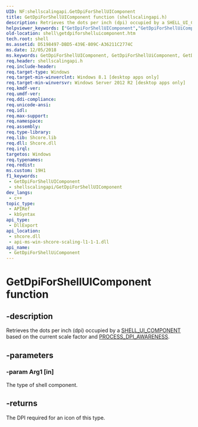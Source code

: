```yaml
---
UID: NF:shellscalingapi.GetDpiForShellUIComponent
title: GetDpiForShellUIComponent function (shellscalingapi.h)
description: Retrieves the dots per inch (dpi) occupied by a SHELL_UI_COMPONENT based on the current scale factor and PROCESS_DPI_AWARENESS.
helpviewer_keywords: ["GetDpiForShellUIComponent","GetDpiForShellUiComponent","GetDpiForShellUiComponent function [Windows Shell]","shell.getdpiforshelluicomponent","shellscalingapi/GetDpiForShellUiComponent"]
old-location: shell\getdpiforshelluicomponent.htm
tech.root: shell
ms.assetid: D5198497-DBD5-439E-809C-A36211C2774C
ms.date: 12/05/2018
ms.keywords: GetDpiForShellUIComponent, GetDpiForShellUiComponent, GetDpiForShellUiComponent function [Windows Shell], shell.getdpiforshelluicomponent, shellscalingapi/GetDpiForShellUiComponent
req.header: shellscalingapi.h
req.include-header: 
req.target-type: Windows
req.target-min-winverclnt: Windows 8.1 [desktop apps only]
req.target-min-winversvr: Windows Server 2012 R2 [desktop apps only]
req.kmdf-ver: 
req.umdf-ver: 
req.ddi-compliance: 
req.unicode-ansi: 
req.idl: 
req.max-support: 
req.namespace: 
req.assembly: 
req.type-library: 
req.lib: Shcore.lib
req.dll: Shcore.dll
req.irql: 
targetos: Windows
req.typenames: 
req.redist: 
ms.custom: 19H1
f1_keywords:
 - GetDpiForShellUIComponent
 - shellscalingapi/GetDpiForShellUIComponent
dev_langs:
 - c++
topic_type:
 - APIRef
 - kbSyntax
api_type:
 - DllExport
api_location:
 - shcore.dll
 - api-ms-win-shcore-scaling-l1-1-1.dll
api_name:
 - GetDpiForShellUiComponent
---
```


# GetDpiForShellUIComponent function


## -description

Retrieves the dots per inch (dpi) occupied by a <a href="https://docs.microsoft.com/windows/desktop/api/shellscalingapi/ne-shellscalingapi-shell_ui_component">SHELL_UI_COMPONENT</a> based on the current scale factor and <a href="https://docs.microsoft.com/windows/desktop/api/shellscalingapi/ne-shellscalingapi-process_dpi_awareness">PROCESS_DPI_AWARENESS</a>.

## -parameters

### -param Arg1 [in]

The type of shell component.

## -returns

The DPI required for an icon of this type.

